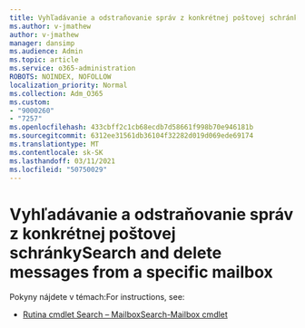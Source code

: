 ```yaml
---
title: Vyhľadávanie a odstraňovanie správ z konkrétnej poštovej schránky
ms.author: v-jmathew
author: v-jmathew
manager: dansimp
ms.audience: Admin
ms.topic: article
ms.service: o365-administration
ROBOTS: NOINDEX, NOFOLLOW
localization_priority: Normal
ms.collection: Adm_O365
ms.custom:
- "9000260"
- "7257"
ms.openlocfilehash: 433cbff2c1cb68ecdb7d58661f998b70e946181b
ms.sourcegitcommit: 6312ee31561db36104f32282d019d069ede69174
ms.translationtype: MT
ms.contentlocale: sk-SK
ms.lasthandoff: 03/11/2021
ms.locfileid: "50750029"
---
```

# <a name="search-and-delete-messages-from-a-specific-mailbox"></a><span data-ttu-id="0ac18-102">Vyhľadávanie a odstraňovanie správ z konkrétnej poštovej schránky</span><span class="sxs-lookup"><span data-stu-id="0ac18-102">Search and delete messages from a specific mailbox</span></span>

<span data-ttu-id="0ac18-103">Pokyny nájdete v témach:</span><span class="sxs-lookup"><span data-stu-id="0ac18-103">For instructions, see:</span></span>

* [<span data-ttu-id="0ac18-104">Rutina cmdlet Search – Mailbox</span><span class="sxs-lookup"><span data-stu-id="0ac18-104">Search-Mailbox cmdlet</span></span>](https://docs.microsoft.com/powershell/module/exchange/mailboxes/search-mailbox)
